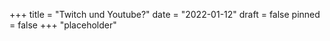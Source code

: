 +++
title = "Twitch und Youtube?"
date = "2022-01-12"
draft = false
pinned = false
+++
"placeholder"